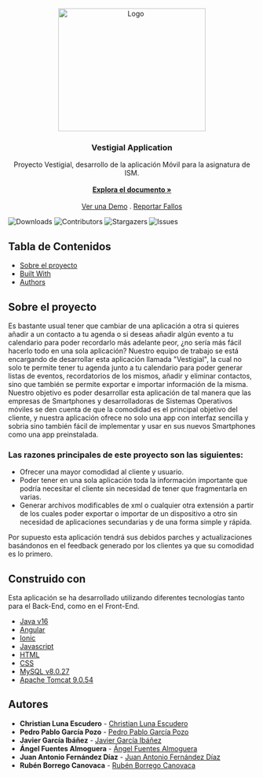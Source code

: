 <br/>
<p align="center">
  <a href="https://github.com/Hokuro-Inc/Vestigial">
    <img src="https://media.discordapp.net/attachments/526042879630770196/913039302395580477/Logo.png" alt="Logo" width="300" height="250">
  </a>

  <h3 align="center">Vestigial Application</h3>

  <p align="center">
    Proyecto Vestigial, desarrollo de la aplicación Móvil para la asignatura de ISM.
    <br/>
    <br/>
    <a href="https://github.com/Hokuro-Inc/Vestigial"><strong>Explora el documento »</strong></a>
    <br/>
    <br/>
    <a href="https://github.com/Hokuro-Inc/Vestigial">Ver una Demo</a>
    .
    <a href="https://github.com/Hokuro-Inc/Vestigial/issues">Reportar Fallos</a>
  </p>
</p>

![Downloads](https://img.shields.io/github/downloads/Hokuro-Inc/Vestigial/total) ![Contributors](https://img.shields.io/github/contributors/Hokuro-Inc/Vestigial?color=dark-green) ![Stargazers](https://img.shields.io/github/stars/Hokuro-Inc/Vestigial?style=social) ![Issues](https://img.shields.io/github/issues/Hokuro-Inc/Vestigial) 

## Tabla de Contenidos

* [Sobre el proyecto](#sobre-el-proyecto)
* [Built With](#construido-con)
* [Authors](#autores)

## Sobre el proyecto 

Es bastante usual tener que cambiar de una aplicación a otra si quieres añadir a un contacto a tu agenda o si deseas añadir algún evento a tu calendario para poder recordarlo más adelante peor, ¿no sería más fácil hacerlo todo en una sola aplicación? Nuestro equipo de trabajo se está encargando de desarrollar esta aplicación  llamada "Vestigial", la cual no solo te permite tener tu agenda junto a tu calendario para poder generar listas de eventos, recordatorios de los mismos, añadir y eliminar contactos, sino que también se permite exportar e importar información de la misma. Nuestro objetivo es poder desarrollar esta aplicación de tal manera que las empresas de Smartphones y desarrolladoras de Sistemas Operativos móviles se den cuenta de que la comodidad es el principal objetivo del cliente, y nuestra aplicación ofrece no solo una app con interfaz sencilla y sobria sino también fácil de implementar y usar en sus nuevos Smartphones como una app preinstalada.

### Las razones principales de este proyecto son las siguientes:

* Ofrecer una mayor comodidad al cliente y usuario.
* Poder tener en una sola aplicación toda la información importante que podría necesitar el cliente sin necesidad de tener que fragmentarla en varias.
* Generar archivos modificables de xml o cualquier otra extensión a partir de los cuales poder exportar o importar de un dispositivo a otro sin necesidad de aplicaciones secundarias y de una forma simple y rápida.

Por supuesto esta aplicación tendrá sus debidos parches y actualizaciones basándonos en el feedback generado por los clientes ya que su comodidad es lo primero.

## Construido con

Esta aplicación se ha desarrollado utilizando diferentes tecnologías tanto para el Back-End, como en el Front-End.


* [Java v16](https://www.oracle.com/java/technologies/javase/jdk16-archive-downloads.html)
* [Angular](https://angular.io/)
* [Ionic ](https://ionicframework.com/)
* [Javascript](https://developer.mozilla.org/es/docs/Web/JavaScript)
* [HTML](https://developer.mozilla.org/es/docs/Web/HTML)
* [CSS](https://developer.mozilla.org/es/docs/Web/CSS)
* [MySQL v8.0.27](https://dev.mysql.com/downloads/mysql/8.0.html)
* [Apache Tomcat 9.0.54](https://tomcat.apache.org/download-90.cgi)

## Autores

* **Christian Luna Escudero** - [Christian Luna Escudero](https://github.com/ChrisLe7) 
* **Pedro Pablo García Pozo** - [Pedro Pablo García Pozo](https://github.com/i82gapop)
* **Javier García Ibáñez** - [Javier García Ibáñez ](https://github.com/)
* **Ángel Fuentes Almoguera** - [Ángel Fuentes Almoguera ](https://github.com/almojara) 
* **Juan Antonio Fernández Díaz** - [Juan Antonio Fernández Díaz ](https://github.com/i82fedij)
* **Rubén Borrego Canovaca** - [Rubén Borrego Canovaca](https://github.com/LepreprechauN)


